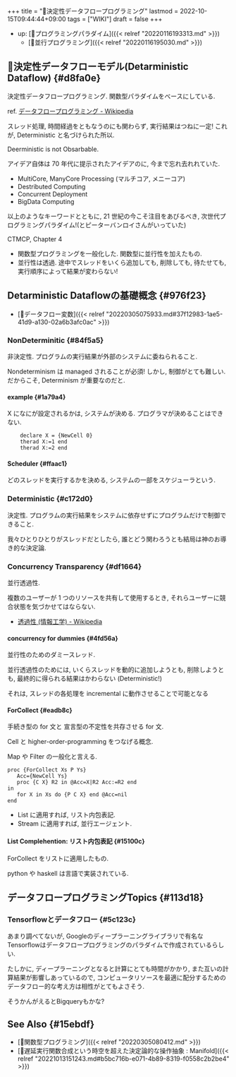 +++
title = "📝決定性データフロープログラミング"
lastmod = 2022-10-15T09:44:44+09:00
tags = ["WIKI"]
draft = false
+++

-   up: [📁プログラミングパラダイム]({{< relref "20220116193313.md" >}})
    -   [📁並行プログラミング]({{< relref "20220116195030.md" >}})


## 📝決定性データフローモデル(Detarministic Dataflow) {#d8fa0e}

決定性データフロープログラミング. 関数型パラダイムをべースにしている.

ref. [データフロープログラミング - Wikipedia](http://ja.wikipedia.org/wiki/%E3%83%87%E3%83%BC%E3%82%BF%E3%83%95%E3%83%AD%E3%83%BC%E3%83%97%E3%83%AD%E3%82%B0%E3%83%A9%E3%83%9F%E3%83%B3%E3%82%B0)

スレッド処理, 時間経過をともなうのにも関わらず, 実行結果はつねに一定! これが, Deterministic と名づけられた所以.

Deerministic is not Obsarbable.

アイデア自体は 70 年代に提示されたアイデアのに, 今まで忘れ去れれていた.

-   MultiCore, ManyCore Processing (マルチコア, メニーコア)
-   Destributed Computing
-   Concurrent Deployment
-   BigData Computing

以上のようなキーワードとともに, 21 世紀の今こそ注目をあびるべき, 次世代プログラミングパラダイム!(とピーターバンロイさんがいっていた)

CTMCP, Chapter 4

-   関数型プログラミングを一般化した. 関数型に並行性を加えたもの.
-   並行性は透過. 途中でスレッドをいくら追加しても, 削除しても, 待たせても, 実行順序によって結果が変わらない!


## Detarministic Dataflowの基礎概念 {#976f23}

-   [📝データフロー変数]({{< relref "20220305075933.md#37f12983-1ae5-41d9-a130-02a6b3afc0ac" >}})


### NonDeterminitic {#84f5a5}

非決定性. プログラムの実行結果が外部のシステムに委ねられること.

Nondeterminism は managed されることが必須! しかし, 制御がとても難しい. だからこそ, Determinism が重要なのだと.


#### example {#1a79a4}

X になにが設定されるかは, システムが決める. プログラマが決めることはできない.

```oz
    declare X = {NewCell 0}
    therad X:=1 end
    therad X:=2 end
```


#### Scheduler {#ffaac1}

どのスレッドを実行するかを決める, システムの一部をスケジューラという.


### Deterministic {#c172d0}

決定性. プログラムの実行結果をシステムに依存せずにプログラムだけで制御できること.

我々ひとりひとりがスレッドだとしたら, 誰とどう関わろうとも結局は神のお導き的な決定論.


### Concurrency Transparency {#df1664}

並行透過性.

複数のユーザーが 1 つのリソースを共有して使用するとき, それらユーザーに競合状態を気づかせてはならない.

-   [透過性 (情報工学) - Wikipedia](http://ja.wikipedia.org/wiki/%E9%80%8F%E9%81%8E%E6%80%A7_(%E6%83%85%E5%A0%B1%E5%B7%A5%E5%AD%A6))


#### concurrency for dummies {#4fd56a}

並行性のためのダミースレッド.

並行透過性のためには, いくらスレッドを動的に追加しようとも, 削除しようとも, 最終的に得られる結果はかわらない (Deterministic!)

それは, スレッドの各処理を incremental に動作させることで可能となる


#### ForCollect {#eadb8c}

手続き型の for 文と 宣言型の不定性を共存させる for 文.

Cell と higher-order-programming をつなげる概念.

Map や Filter の一般化と言える.

```oz
proc {ForCollect Xs P Ys}
   Acc={NewCell Ys}
   proc {C X} R2 in @Acc=X|R2 Acc:=R2 end
in
   for X in Xs do {P C X} end @Acc=nil
end
```

-   List に適用すれば, リスト内包表記.
-   Stream に適用すれば, 並行エージェント.


#### List Complehention: リスト内包表記 {#15100c}

ForCollect をリストに適用したもの.

python や haskell は言語で実装されている.


## データフロープログラミングTopics {#113d18}


### Tensorflowとデータフロー {#5c123c}

あまり調べてないが, Googleのディープラーニングライブラリで有名なTensorflowはデータフロープログラミングのパラダイムで作成されているらしい.

たしかに, ディープラーニングとなると計算にとても時間がかかり, また互いの計算結果が影響しあっているので, コンピュータリソースを最適に配分するためのデータフロー的な考え方は相性がとてもよさそう.

そうかんがえるとBigqueryもかな?


## See Also {#15ebdf}

-   [📝関数型プログラミング]({{< relref "20220305080412.md" >}})
-   [🤔遅延実行関数合成という時空を超えた決定論的な操作抽象 : Manifold]({{< relref "20221013151243.md#b5bc716b-e071-4b89-8319-f0558c2b2be4" >}})

